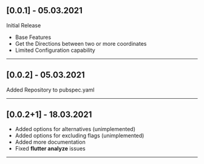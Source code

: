 ## [0.0.1] - 05.03.2021

Initial Release
* Base Features
* Get the Directions between two or more coordinates
* Limited Configuration capability

---
## [0.0.2] - 05.03.2021

Added Repository to pubspec.yaml

---

## [0.0.2+1] - 18.03.2021

- Added options for alternatives (unimplemented)
- Added options for excluding flags (unimplemented)
- Added more documentation
- Fixed **flutter analyze** issues

---
